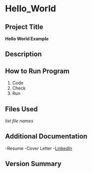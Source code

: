 # Hello_World
## Project Title
**Hello World Example**
## Description
## How to Run Program
1. Code
2. Check
3. Run
## Files Used
*list file names*
## Additional Documentation
-Resume
-Cover Letter
-[LinkedIn](https://www.linkedin.com/in/brayden-boche/)
## Version Summary
